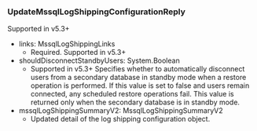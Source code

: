### UpdateMssqlLogShippingConfigurationReply
Supported in v5.3+

- links: MssqlLogShippingLinks
  - Required. Supported in v5.3+
- shouldDisconnectStandbyUsers: System.Boolean
  - Supported in v5.3+
  Specifies whether to automatically disconnect users from a secondary database in standby mode when a restore operation is performed. If this value is set to false and users remain connected, any scheduled restore operations fail. This value is returned only when the secondary database is in standby mode.
- mssqlLogShippingSummaryV2: MssqlLogShippingSummaryV2
  - Updated detail of the log shipping configuration object.
